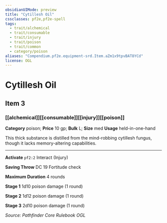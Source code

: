 ```yaml
---
obsidianUIMode: preview
title: "Cytillesh Oil"
cssclasses: pf2e,pf2e-spell
tags:
  - trait/alchemical
  - trait/consumable
  - trait/injury
  - trait/poison
  - trait/common
  - category/poison
aliases: "Compendium.pf2e.equipment-srd.Item.aZm1x9tpvBAT8YCd"
license: OGL
---
```

# Cytillesh Oil
## Item 3
### [[alchemical]][[consumable]][[injury]][[poison]]

**Category** poison; 
**Price** 10 gp; 
**Bulk** L; **Size** med
**Usage** held-in-one-hand

This thick substance is distilled from the mind-robbing cytillesh fungus, though it lacks memory-altering capabilities.

* * *

**Activate** `pf2:2` Interact (Injury)

**Saving Throw** DC 19 Fortitude check

**Maximum Duration** 4 rounds

**Stage 1** 1d10 poison damage (1 round)

**Stage 2** 1d12 poison damage (1 round)

**Stage 3** 2d10 poison damage (1 round)

*Source: Pathfinder Core Rulebook*
*OGL*